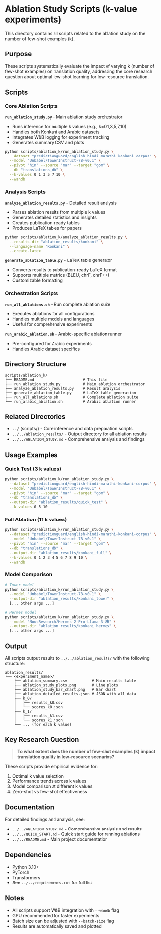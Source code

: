 # Ablation Study Scripts (k-value experiments)

This directory contains all scripts related to the ablation study on the number of few-shot examples (k).

## Purpose

These scripts systematically evaluate the impact of varying k (number of few-shot examples) on translation quality, addressing the core research question about optimal few-shot learning for low-resource translation.

## Scripts

### Core Ablation Scripts

**`run_ablation_study.py`** - Main ablation study orchestrator
- Runs inference for multiple k values (e.g., k=0,1,3,5,7,10)
- Handles both Konkani and Arabic datasets
- Integrates W&B logging for experiment tracking
- Generates summary CSV and plots

```bash
python scripts/ablation_k/run_ablation_study.py \
  --dataset "predictionguard/english-hindi-marathi-konkani-corpus" \
  --model "Unbabel/TowerInstruct-7B-v0.1" \
  --pivot "hin" --source "mar" --target "gom" \
  --db "translations_db" \
  --k-values 0 1 3 5 7 10 \
  --wandb
```

### Analysis Scripts

**`analyze_ablation_results.py`** - Detailed result analysis
- Parses ablation results from multiple k values
- Generates detailed statistics and insights
- Creates publication-ready tables
- Produces LaTeX tables for papers

```bash
python scripts/ablation_k/analyze_ablation_results.py \
  --results-dir "ablation_results/konkani" \
  --language-name "Konkani" \
  --create-latex
```

**`generate_ablation_table.py`** - LaTeX table generator
- Converts results to publication-ready LaTeX format
- Supports multiple metrics (BLEU, chrF, chrF++)
- Customizable formatting

### Orchestration Scripts

**`run_all_ablations.sh`** - Run complete ablation suite
- Executes ablations for all configurations
- Handles multiple models and languages
- Useful for comprehensive experiments

**`run_arabic_ablation.sh`** - Arabic-specific ablation runner
- Pre-configured for Arabic experiments
- Handles Arabic dataset specifics

## Directory Structure

```
scripts/ablation_k/
├── README.md                      # This file
├── run_ablation_study.py          # Main ablation orchestrator
├── analyze_ablation_results.py    # Result analysis
├── generate_ablation_table.py     # LaTeX table generation
├── run_all_ablations.sh           # Complete ablation suite
└── run_arabic_ablation.sh         # Arabic ablation runner
```

## Related Directories

- `../` (scripts/) - Core inference and data preparation scripts
- `../../ablation_results/` - Output directory for all ablation results
- `../../ABLATION_STUDY.md` - Comprehensive analysis and findings

## Usage Examples

### Quick Test (3 k values)
```bash
python scripts/ablation_k/run_ablation_study.py \
  --dataset "predictionguard/english-hindi-marathi-konkani-corpus" \
  --model "Unbabel/TowerInstruct-7B-v0.1" \
  --pivot "hin" --source "mar" --target "gom" \
  --db "translations_db" \
  --output-dir "ablation_results/quick_test" \
  --k-values 0 5 10
```

### Full Ablation (11 k values)
```bash
python scripts/ablation_k/run_ablation_study.py \
  --dataset "predictionguard/english-hindi-marathi-konkani-corpus" \
  --model "Unbabel/TowerInstruct-7B-v0.1" \
  --pivot "hin" --source "mar" --target "gom" \
  --db "translations_db" \
  --output-dir "ablation_results/konkani_full" \
  --k-values 0 1 2 3 4 5 6 7 8 9 10 \
  --wandb
```

### Model Comparison
```bash
# Tower model
python scripts/ablation_k/run_ablation_study.py \
  --model "Unbabel/TowerInstruct-7B-v0.1" \
  --output-dir "ablation_results/konkani_tower" \
  [... other args ...]

# Hermes model
python scripts/ablation_k/run_ablation_study.py \
  --model "NousResearch/Hermes-2-Pro-Llama-3-8B" \
  --output-dir "ablation_results/konkani_hermes" \
  [... other args ...]
```

## Output

All scripts output results to `../../ablation_results/` with the following structure:

```
ablation_results/
└── <experiment_name>/
    ├── ablation_summary.csv           # Main results table
    ├── ablation_study_plots.png       # Line plots
    ├── ablation_study_bar_chart.png   # Bar chart
    ├── ablation_detailed_results.json # JSON with all data
    ├── k_0/
    │   ├── results_k0.csv
    │   └── scores_k0.json
    ├── k_1/
    │   ├── results_k1.csv
    │   └── scores_k1.json
    └── ... (for each k value)
```

## Key Research Question

> **To what extent does the number of few-shot examples (k) impact translation quality in low-resource scenarios?**

These scripts provide empirical evidence for:
1. Optimal k value selection
2. Performance trends across k values
3. Model comparison at different k values
4. Zero-shot vs few-shot effectiveness

## Documentation

For detailed findings and analysis, see:
- `../../ABLATION_STUDY.md` - Comprehensive analysis and results
- `../../QUICK_START.md` - Quick start guide for running ablations
- `../../README.md` - Main project documentation

## Dependencies

- Python 3.10+
- PyTorch
- Transformers
- See `../../requirements.txt` for full list

## Notes

- All scripts support W&B integration with `--wandb` flag
- GPU recommended for faster experiments
- Batch size can be adjusted with `--batch-size` flag
- Results are automatically saved and plotted


